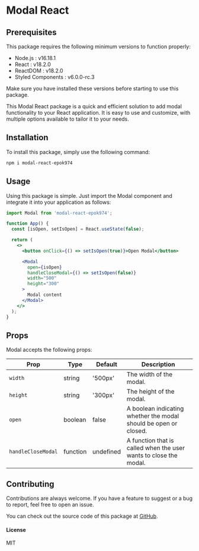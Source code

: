 # Modal React

## Prerequisites

This package requires the following minimum versions to function properly:

- Node.js : v16.18.1
- React : v18.2.0
- ReactDOM : v18.2.0
- Styled Components : v6.0.0-rc.3

Make sure you have installed these versions before starting to use this package.

This Modal React package is a quick and efficient solution to add modal functionality to your React application. It is easy to use and customize, with multiple options available to tailor it to your needs.

## Installation

To install this package, simply use the following command:

```bash
npm i modal-react-epok974
```

## Usage

Using this package is simple. Just import the Modal component and integrate it into your application as follows:

```jsx
import Modal from 'modal-react-epok974';

function App() {
  const [isOpen, setIsOpen] = React.useState(false);

  return (
    <>
      <button onClick={() => setIsOpen(true)}>Open Modal</button>

      <Modal
        open={isOpen}
        handleCloseModal={() => setIsOpen(false)}
        width="500"
        height="300"
      >
        Modal content
      </Modal>
    </>
  );
}
```

## Props

Modal accepts the following props:



| Prop | Type | Default | Description |
|------|------|---------|-------------|
| `width` | string | '500px' | The width of the modal. |
| `height` | string | '300px' | The height of the modal. |
| `open` | boolean | false | A boolean indicating whether the modal should be open or closed. |
| `handleCloseModal` | function | undefined | A function that is called when the user wants to close the modal. |

## Contributing
Contributions are always welcome. If you have a feature to suggest or a bug to report, feel free to open an issue.

You can check out the source code of this package at [GitHub](https://github.com/Emmanuel97423/react-modal-package).


#### License
MIT